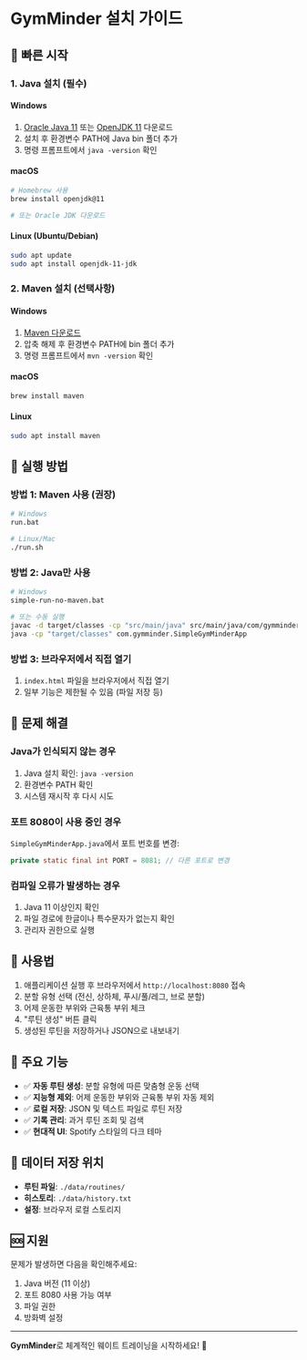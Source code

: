 # GymMinder 설치 가이드

## 🚀 빠른 시작

### 1. Java 설치 (필수)

#### Windows

1. [Oracle Java 11](https://www.oracle.com/java/technologies/javase/jdk11-archive-downloads.html) 또는 [OpenJDK 11](https://adoptium.net/) 다운로드
2. 설치 후 환경변수 PATH에 Java bin 폴더 추가
3. 명령 프롬프트에서 `java -version` 확인

#### macOS

```bash
# Homebrew 사용
brew install openjdk@11

# 또는 Oracle JDK 다운로드
```

#### Linux (Ubuntu/Debian)

```bash
sudo apt update
sudo apt install openjdk-11-jdk
```

### 2. Maven 설치 (선택사항)

#### Windows

1. [Maven 다운로드](https://maven.apache.org/download.cgi)
2. 압축 해제 후 환경변수 PATH에 bin 폴더 추가
3. 명령 프롬프트에서 `mvn -version` 확인

#### macOS

```bash
brew install maven
```

#### Linux

```bash
sudo apt install maven
```

## 🎯 실행 방법

### 방법 1: Maven 사용 (권장)

```bash
# Windows
run.bat

# Linux/Mac
./run.sh
```

### 방법 2: Java만 사용

```bash
# Windows
simple-run-no-maven.bat

# 또는 수동 실행
javac -d target/classes -cp "src/main/java" src/main/java/com/gymminder/*.java
java -cp "target/classes" com.gymminder.SimpleGymMinderApp
```

### 방법 3: 브라우저에서 직접 열기

1. `index.html` 파일을 브라우저에서 직접 열기
2. 일부 기능은 제한될 수 있음 (파일 저장 등)

## 🔧 문제 해결

### Java가 인식되지 않는 경우

1. Java 설치 확인: `java -version`
2. 환경변수 PATH 확인
3. 시스템 재시작 후 다시 시도

### 포트 8080이 사용 중인 경우

`SimpleGymMinderApp.java`에서 포트 번호를 변경:

```java
private static final int PORT = 8081; // 다른 포트로 변경
```

### 컴파일 오류가 발생하는 경우

1. Java 11 이상인지 확인
2. 파일 경로에 한글이나 특수문자가 없는지 확인
3. 관리자 권한으로 실행

## 📱 사용법

1. 애플리케이션 실행 후 브라우저에서 `http://localhost:8080` 접속
2. 분할 유형 선택 (전신, 상하체, 푸시/풀/레그, 브로 분할)
3. 어제 운동한 부위와 근육통 부위 체크
4. "루틴 생성" 버튼 클릭
5. 생성된 루틴을 저장하거나 JSON으로 내보내기

## 🎨 주요 기능

- ✅ **자동 루틴 생성**: 분할 유형에 따른 맞춤형 운동 선택
- ✅ **지능형 제외**: 어제 운동한 부위와 근육통 부위 자동 제외
- ✅ **로컬 저장**: JSON 및 텍스트 파일로 루틴 저장
- ✅ **기록 관리**: 과거 루틴 조회 및 검색
- ✅ **현대적 UI**: Spotify 스타일의 다크 테마

## 📁 데이터 저장 위치

- **루틴 파일**: `./data/routines/`
- **히스토리**: `./data/history.txt`
- **설정**: 브라우저 로컬 스토리지

## 🆘 지원

문제가 발생하면 다음을 확인해주세요:

1. Java 버전 (11 이상)
2. 포트 8080 사용 가능 여부
3. 파일 권한
4. 방화벽 설정

---

**GymMinder**로 체계적인 웨이트 트레이닝을 시작하세요! 💪
